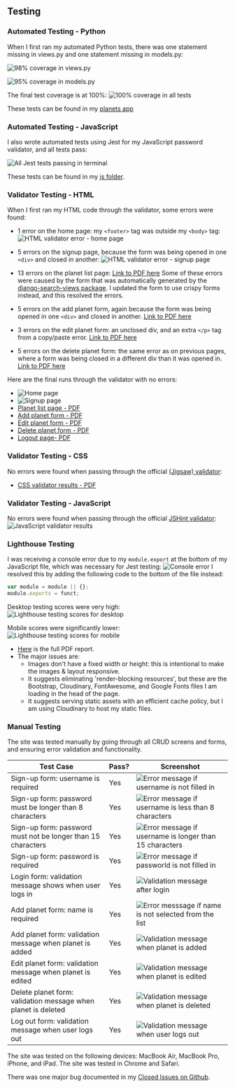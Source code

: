 ## Testing 

### Automated Testing - Python
When I first ran my automated Python tests, there was one statement missing in views.py and one statement missing in models.py:

![98% coverage in views.py](static/readme/coverage-views-1.png)

![95% coverage in models.py](static/readme/coverage-models-1.png)

The final test coverage is at 100%:
![100% coverage in all tests](static/readme/coverage-final.png)


These tests can be found in my [planets app](https://github.com/StephHjar/me1-planet-tracker/tree/main/planets)

### Automated Testing - JavaScript
I also wrote automated tests using Jest for my JavaScript password validator, and all tests pass:

![All Jest tests passing in terminal](static/readme/jest-tests.png)

These tests can be found in my [js folder](https://github.com/StephHjar/me1-planet-tracker/tree/main/static/js/tests).

### Validator Testing - HTML
When I first ran my HTML code through the validator, some errors were found:

- 1 error on the home page: my ```<footer>``` tag was outside my ```<body>``` tag:
![HTML validator error - home page](static/readme/html-validator-error.png)

- 5 errors on the signup page, because the form was being opened in one ```<div>``` and closed in another:
![HTML validator error - signup page](static/readme/html-validator-error2.png)

- 13 errors on the planet list page:
[Link to PDF here](static/readme/html-validator-error3.pdf)
Some of these errors were caused by the form that was automatically generated by the [django-search-views package](https://pypi.org/project/django-search-views/). I updated the form to use crispy forms instead, and this resolved the errors.

- 5 errors on the add planet form, again because the form was being opened in one ```<div>``` and closed in another. 
[Link to PDF here](static/readme/html-validator-error4.pdf)

- 3 errors on the edit planet form: an unclosed div, and an extra ```</p>``` tag from a copy/paste error.
[Link to PDF here](static/readme/html-validator-error-5.pdf)

- 5 errors on the delete planet form: the same error as on previous pages, where a form was being closed in a different div than it was opened in.
[Link to PDF here](static/readme/html-validator-error-6.pdf)

Here are the final runs through the validator with no errors:
- ![Home page](static/readme/html-validator-home.png)
- ![Signup page](static/readme/html-validator-signup.png)
- [Planet list page - PDF](static/readme/html-validator-planet-list.pdf)
- [Add planet form - PDF ](static/readme/html-validator-add-planet.pdf)
- [Edit planet form - PDF](static/readme/html-validator-edit-planet.pdf)
- [Delete planet form - PDF](static/readme/html-validator-delete-planet.pdf)
- [Logout page- PDF](static/readme/html-validator-logout.pdf)

### Validator Testing - CSS
No errors were found when passing through the official [(Jigsaw) validator](https://jigsaw.w3.org/css-validator/):
- [CSS validator results - PDF](static/readme/css-validator.pdf)

### Validator Testing - JavaScript
No errors were found when passing through the official [JSHint validator](https://jshint.com/):
![JavaScript validator results](static/readme/js-validator.png)

### Lighthouse Testing
I was receiving a console error due to my ```module.export``` at the bottom of my JavaScript file, which was necessary for Jest testing:
![Console error](static/readme/console-error.png)
I resolved this by adding the following code to the bottom of the file instead:
```javascript
var module = module || {};
module.exports = funct;
```
Desktop testing scores were very high:
![Lighthouse testing scores for desktop](static/readme/lighthouse-desktop.png)

Mobile scores were significantly lower:
![Lighthouse testing scores for mobile](static/readme/lighthouse-mobile.png)
- [Here](static/readme/lighthouse-mobile-report.pdf) is the full PDF report.
- The major issues are:
  - Images don't have a fixed width or height: this is intentional to make the images & layout responsive.
  - It suggests eliminating 'render-blocking resources', but these are the Bootstrap, Cloudinary, FontAwesome, and Google Fonts files I am loading in the head of the page.
  - It suggests serving static assets with an efficient cache policy, but I am using Cloudinary to host my static files.


### Manual Testing

The site was tested manually by going through all CRUD screens and forms, and ensuring error validation and functionality. 

| Test Case | Pass? | Screenshot |
|-----------|-------|------------|
|Sign-up form: username is required|Yes|![Error message if username is not filled in](static/readme/test-signup-username.png)|
|Sign-up form: password must be longer than 8 characters|Yes|![Error message if username is less than 8 characters](static/readme/test-signup-password-8.jpg)|
|Sign-up form: password must not be longer than 15 characters|Yes|![Error message if username is longer than 15 characters](static/readme/test-signup-password-15.png)|
|Sign-up form: password is required|Yes|![Error message if passworld is not filled in](static/readme/test-signup-password.jpg)|
|Login form: validation message shows when user logs in|Yes|![Validation message after login](static/readme/test-login-message.png)|
|Add planet form: name is required|Yes|![Error messsage if name is not selected from the list](static/readme/test-add-planet-name.jpg)|
|Add planet form: validation message when planet is added|Yes|![Validation message when planet is added](static/readme/test-add-planet-validation.jpg)|
|Edit planet form: validation message when planet is edited|Yes|![Validation message when planet is edited](static/readme/test-edit-planet-validation.png)|
|Delete planet form: validation message when planet is deleted|Yes|![Validation message when planet is deleted](static/readme/test-delete-planet-validation.jpg)|
|Log out form: validation message when user logs out|Yes|![Validation message when user logs out](static/readme/test-sign-out-validation.jpg)|

The site was tested on the following devices: MacBook Air, MacBook Pro, iPhone, and iPad. The site was tested in Chrome and Safari.

There was one major bug documented in my [Closed Issues on Github](https://github.com/StephHjar/me1-planet-tracker/issues?q=is%3Aissue+is%3Aclosed).